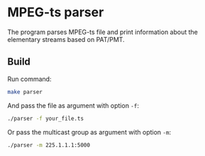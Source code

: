 # MPEG-ts parser
The program parses MPEG-ts file and print information about the elementary streams based on PAT/PMT.

## Build
Run command:

```bash
make parser
```

And pass the file as argument with option `-f`:

```bash
./parser -f your_file.ts
```

Or pass the multicast group as argument with option `-m`:

```bash
./parser -m 225.1.1.1:5000
```

